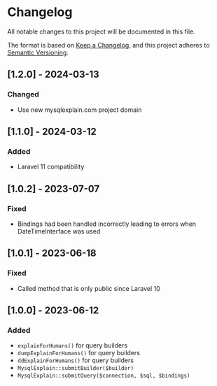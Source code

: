 # Changelog

All notable changes to this project will be documented in this file.

The format is based on [Keep a Changelog](https://keepachangelog.com/en/1.0.0/),
and this project adheres to [Semantic Versioning](https://semver.org/spec/v2.0.0.html).

## [1.2.0] - 2024-03-13
### Changed
* Use new mysqlexplain.com project domain

## [1.1.0] - 2024-03-12
### Added
* Laravel 11 compatibility

## [1.0.2] - 2023-07-07
### Fixed
* Bindings had been handled incorrectly leading to errors when DateTimeInterface was used

## [1.0.1] - 2023-06-18
### Fixed
* Called method that is only public since Laravel 10

## [1.0.0] - 2023-06-12
### Added
* `explainForHumans()` for query builders
* `dumpExplainForHumans()` for query builders
* `ddExplainForHumans()` for query builders
* `MysqlExplain::submitBuilder($builder)`
* `MysqlExplain::submitQuery($connection, $sql, $bindings)`
